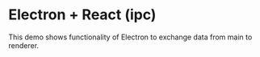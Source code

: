 # Electron + React (ipc)
This demo shows functionality of Electron to exchange data from main to renderer.
